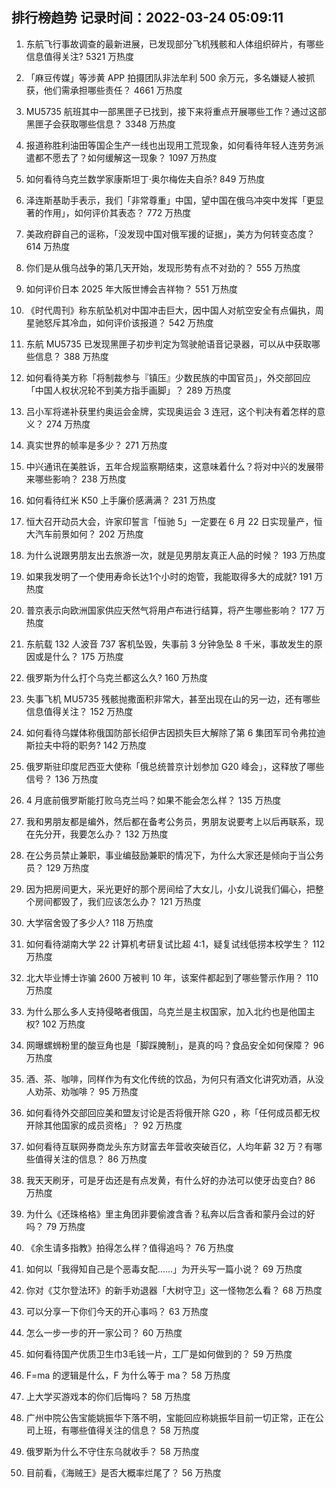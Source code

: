 
## 排行榜趋势 记录时间：2022-03-24 05:09:11
  
  1. 东航飞行事故调查的最新进展，已发现部分飞机残骸和人体组织碎片，有哪些信息值得关注? 5321 万热度
    
  2. 「麻豆传媒」等涉黄 APP 拍摄团队非法牟利 500 余万元，多名嫌疑人被抓获，他们需承担哪些责任？ 4661 万热度
    
  3. MU5735 航班其中一部黑匣子已找到，接下来将重点开展哪些工作？通过这部黑匣子会获取哪些信息？ 3348 万热度
    
  4. 报道称胜利油田等国企生产一线也出现用工荒现象，如何看待年轻人连劳务派遣都不愿去了？如何缓解这一现象？ 1097 万热度
    
  5. 如何看待乌克兰数学家康斯坦丁·奥尔梅佐夫自杀? 849 万热度
    
  6. 泽连斯基助手表示，我们「非常尊重」中国，望中国在俄乌冲突中发挥「更显著的作用」，如何评价其表态？ 772 万热度
    
  7. 美政府辟自己的谣称，「没发现中国对俄军援的证据」，美方为何转变态度？ 614 万热度
    
  8. 你们是从俄乌战争的第几天开始，发现形势有点不对劲的？ 555 万热度
    
  9. 如何评价日本 2025 年大阪世博会吉祥物？ 551 万热度
    
  10. 《时代周刊》称东航坠机对中国冲击巨大，因中国人对航空安全有点偏执，周星驰怒斥其冷血，如何评价该报道？ 542 万热度
    
  11. 东航 MU5735 已发现黑匣子初步判定为驾驶舱语音记录器，可以从中获取哪些信息？ 388 万热度
    
  12. 如何看待美方称「将制裁参与『镇压』少数民族的中国官员」，外交部回应「中国人权状况轮不到美方指手画脚」？ 289 万热度
    
  13. 吕小军将递补获里约奥运会金牌，实现奥运会 3 连冠，这个判决有着怎样的意义？ 274 万热度
    
  14. 真实世界的帧率是多少？ 271 万热度
    
  15. 中兴通讯在美胜诉，五年合规监察期结束，这意味着什么？将对中兴的发展带来哪些影响？ 238 万热度
    
  16. 如何看待红米 K50 上手廉价感满满？ 231 万热度
    
  17. 恒大召开动员大会，许家印誓言「恒驰 5」一定要在 6 月 22 日实现量产，恒大汽车前景如何？ 202 万热度
    
  18. 为什么说跟男朋友出去旅游一次，就是见男朋友真正人品的时候？ 193 万热度
    
  19. 如果我发明了一个使用寿命长达1个小时的炮管，我能取得多大的成就? 191 万热度
    
  20. 普京表示向欧洲国家供应天然气将用卢布进行结算，将产生哪些影响？ 177 万热度
    
  21. 东航载 132 人波音 737 客机坠毁，失事前 3 分钟急坠 8 千米，事故发生的原因或是什么？ 175 万热度
    
  22. 俄罗斯为什么打个乌克兰都这么久? 160 万热度
    
  23. 失事飞机 MU5735 残骸抛撒面积非常大，甚至出现在山的另一边，还有哪些信息值得关注？ 152 万热度
    
  24. 如何看待乌媒体称俄国防部长绍伊古因损失巨大解除了第 6 集团军司令弗拉迪斯拉夫中将的职务? 142 万热度
    
  25. 俄罗斯驻印度尼西亚大使称「俄总统普京计划参加 G20 峰会」，这释放了哪些信号？ 136 万热度
    
  26. 4 月底前俄罗斯能打败乌克兰吗？如果不能会怎么样？ 135 万热度
    
  27. 我和男朋友都是编外，然后都在备考公务员，男朋友说要考上以后再联系，现在先分开，我要怎么办？ 132 万热度
    
  28. 在公务员禁止兼职，事业编鼓励兼职的情况下，为什么大家还是倾向于当公务员？ 129 万热度
    
  29. 因为把房间更大，采光更好的那个房间给了大女儿，小女儿说我们偏心，把整个房间都毁了，我们应该怎么办？ 121 万热度
    
  30. 大学宿舍毁了多少人? 118 万热度
    
  31. 如何看待湖南大学 22 计算机考研复试比超 4:1，疑复试线低捞本校学生？ 112 万热度
    
  32. 北大毕业博士诈骗 2600 万被判 10 年，该案件都起到了哪些警示作用？ 110 万热度
    
  33. 为什么那么多人支持侵略者俄国，乌克兰是主权国家，加入北约也是他国主权? 102 万热度
    
  34. 网曝螺蛳粉里的酸豆角也是「脚踩腌制」，是真的吗？食品安全如何保障？ 96 万热度
    
  35. 酒、茶、咖啡，同样作为有文化传统的饮品，为何只有酒文化讲究劝酒，从没人劝茶、劝咖啡？ 95 万热度
    
  36. 如何看待外交部回应美和盟友讨论是否将俄开除 G20 ，称「任何成员都无权开除其他国家的成员资格」？ 92 万热度
    
  37. 如何看待互联网券商龙头东方财富去年营收突破百亿，人均年薪 32 万？有哪些值得关注的信息？ 86 万热度
    
  38. 我天天刷牙，可是牙齿还是有点发黄，有什么好的办法可以使牙齿变白? 86 万热度
    
  39. 为什么《还珠格格》里主角团非要偷渡含香？私奔以后含香和蒙丹会过的好吗？ 79 万热度
    
  40. 《余生请多指教》拍得怎么样？值得追吗？ 76 万热度
    
  41. 如何以「我得知自己是个恶毒女配……」为开头写一篇小说？ 69 万热度
    
  42. 你对《艾尔登法环》的新手劝退器「大树守卫」这一怪物怎么看？ 68 万热度
    
  43. 可以分享一下你们今天的开心事吗？ 63 万热度
    
  44. 怎么一步一步的开一家公司？ 60 万热度
    
  45. 如何看待国产优质卫生巾3毛钱一片，工厂是如何做到的？ 59 万热度
    
  46. F=ma 的逻辑是什么，F 为什么等于 ma？ 58 万热度
    
  47. 上大学买游戏本的你们后悔吗？ 58 万热度
    
  48. 广州中院公告宝能姚振华下落不明，宝能回应称姚振华目前一切正常，正在公司上班，有哪些值得关注的信息？ 58 万热度
    
  49. 俄罗斯为什么不守住东乌就收手？ 58 万热度
    
  50. 目前看，《海贼王》是否大概率烂尾了？ 56 万热度
    